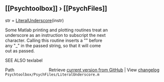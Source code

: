 ## [[Psychtoolbox]] &#8250; [[PsychFiles]]

str =  [LiteralUnderscore](LiteralUnderscore)(instr)  
  
Some Matlab printing and plotting routines treat an  
underscore as an instruction to subscript the next  
character.  Calling this routine inserts a "\" before  
any "\_" in the passed string, so that it will come  
out as passed.  
  
SEE ALSO texlabel  




<div class="code_header" style="text-align:right;">
  <span style="float:left;">Path&nbsp;&nbsp;</span> <span class="counter">Retrieve <a href=
  "https://raw.github.com/Psychtoolbox-3/Psychtoolbox-3/beta/Psychtoolbox/PsychFiles/LiteralUnderscore.m">current version from GitHub</a> | View <a href=
  "https://github.com/Psychtoolbox-3/Psychtoolbox-3/commits/beta/Psychtoolbox/PsychFiles/LiteralUnderscore.m">changelog</a></span>
</div>
<div class="code">
  <code>Psychtoolbox/PsychFiles/LiteralUnderscore.m</code>
</div>

